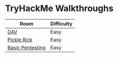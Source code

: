 # TryHackMe Walkthroughs

| Room | Difficulty |
|--------------|------------------|
|[DAV](https://cyb3r-phantom.gitbook.io/dav/)|Easy|
|[Pickle Rick](https://cyb3r-phantom.gitbook.io/pickle-rick/)|Easy|
|[Basic Pentesting](https://cyb3r-phantom.gitbook.io/basic-pentesting/)|Easy|
